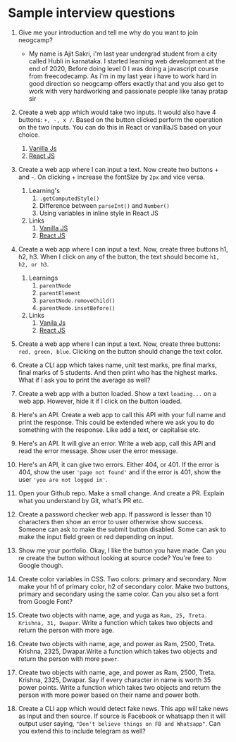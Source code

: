 # Sample interview questions
 
1. Give me your introduction and tell me why do you want to join neogcamp? 
    - My name is Ajit Sakri, i'm last year undergrad student from a city called Hubli in karnataka. I started learning web development at the end of 2020, Before doing level 0 I was doing a javascript course from freecodecamp. As i'm in my last year i have to work hard in good direction so neogcamp offers exactly that and you also get to work with very hardworking and passionate people like tanay pratap sir 

1. Create a web app which would take two inputs. It would also have 4 buttons: `+, -, x /`. Based on the button clicked perform the operation on the two inputs. You can do this in React or vanillaJS based on your choice.
    1. [Vanilla Js](https://replit.com/@ajitpsakri/SampleInterviewQ1#script.js)
    2. [React JS](https://codesandbox.io/s/question-one-93qg5?file=/src/App.js) 

1. Create a web app where I can input a text. Now create two buttons + and -. On clicking + increase the fontSize by `2px` and vice versa.

    1. Learning's
        1.  ```.getComputedStyle()```
        2. Difference between ```parseInt()``` and ```Number()```
        3. Using variables in inline style in React JS 
    2. Links
    	 1. [Vanilla JS](https://replit.com/@ajitpsakri/Q3#script.js)
    	2. [React JS](https://codesandbox.io/s/q3-sndtz?file=/src/App.js) 

1. Create a web app where I can input a text. Now, create three buttons h1, h2, h3. When I click on any of the button, the text should become `h1, h2, or h3`.

    1. Learnings
        1. ```parentNode```
        2. ```parentElement```
        3. ```parentNode.removeChild()```
        4. ```parentNode.insetBefore()```
    2. Links 
      	1. [Vanila Js](https://replit.com/@ajitpsakri/Q4#index.html)
		2. [React JS](https://codesandbox.io/s/q4-7542y?file=/src/App.js)
1. Create a web app where I can input a text. Now, create three buttons: `red, green, blue`. Clicking on the button should change the text color.

1. Create a CLI app which takes name, unit test marks, pre final marks, final marks of 5 students. And then print who has the highest marks. What if I ask you to print the average as well?

1. Create a web app with a button loaded. Show a text `loading...` on a web app. However, hide it if I click on the button loaded.

1. Here's an API. Create a web app to call this API with your full name and print the response. This could be extended where we ask you to do something with the response. Like add a text, or capitalise etc.

1. Here's an API. It will give an error. Write a web app, call this API and read the error message. Show user the error message.

1. Here's an API, it can give two errors. Either 404, or 401. If the error is 404, show the user `'page not found'` and if the error is 401, show the user `'you are not logged in'`.

1. Open your Github repo. Make a small change. And create a PR. Explain what you understand by Git, what's PR etc.

1. Create a password checker web app. If password is lesser than 10 characters then show an error to user otherwise show success. 
Someone can ask to make the submit button disabled. Some can ask to make the input field green or red depending on input.

1. Show me your portfolio. Okay, I like the button you have made. Can you re create the button without looking at source code? You're free to Google though. 

1. Create color variables in CSS. Two colors: primary and secondary. Now make your h1 of primary color, h2 of secondary color. Make two buttons, primary and secondary using the same color. Can you also set a font from Google Font?

1. Create two objects with name, age, and yuga as `Ram, 25, Treta. Krishna, 31, Dwapar`. 
Write a function which takes two objects and return the person with more age.

1. Create two objects with name, age, and power as Ram, 2500, Treta. Krishna, 2325, Dwapar.Write a function which takes two objects and return the person with more `power`. 

1. Create two objects with name, age, and power as Ram, 2500, Treta. Krishna, 2325, Dwapar. 
Say if every character in name is worth 35 power points.
Write a function which takes two objects and return the person with more power based on their name and power both.

1. Create a CLI app which would detect fake news. This app will take news as input and then source. If source is Facebook or whatsapp then it will output user saying, `"Don't believe things on FB and Whatsapp"`. Can you extend this to include telegram as well?
